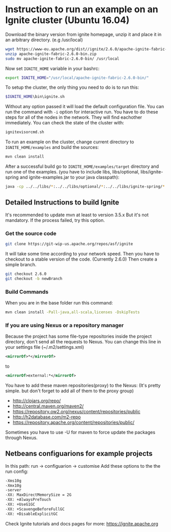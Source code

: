 # Instruction to run an example on an Ignite cluster (Ubuntu 16.04)

Download the binary version from ignite homepage, unzip it and place it in an arbitrary directory. (e.g /usr/local)

```bash
wget https://www-eu.apache.org/dist//ignite/2.6.0/apache-ignite-fabric-2.6.0-bin.zip
unzip apache-ignite-fabric-2.6.0-bin.zip
sudo mv apache-ignite-fabric-2.6.0-bin/ /usr/local
```

Now set `IGNITE_HOME` variable in your bashrc:

```bash
export IGNITE_HOME="/usr/local/apache-ignite-fabric-2.6.0-bin/"
```

To setup the cluster, the only thing you need to do is to run this:

```bash
$IGNITE_HOME\bin\ignite.sh 
```

Without any option passed it will load the default configuration file. You can run the command with `-i` option for interactive run. You have to do these steps for all of the nodes in the network. They will find eachother immediately. You can check the state of the cluster with:

```bash
ignitevisorcmd.sh
```

To run an example on the cluster, change current directory to `IGNITE_HOME/examples` and build the sources:

```bash
mvn clean install
```

After a successful build go to `IGNITE_HOME/examples/target` directory and run one of the examples. (you have to include libs, libs/optional, libs/ignite-spring and ignite-examples.jar to your java classpath):

```bash
java -cp ../../libs/*:../../libs/optional/*:../../libs/ignite-spring/*:ignite-examples-2.6.0.jar org.apache.ignite.examples.computegrid.ComputeBroadcastExample
```

## Detailed Instructions to build Ignite

It's recommended to update mvn at least to version 3.5.x
But it's not mandatory. If the process failed, try this option.

### Get the source code

```bash
git clone https://git-wip-us.apache.org/repos/asf/ignite
```

It will take some time according to your network speed. Then you have to checkout to a stable version of the code. (Currently 2.6.0) Then create a simple branch.

```bash
git checkout 2.6.0
git checkout -b newBranch
```

### Build Commands

When you are in the base folder run this command:

```bash
mvn clean install -Pall-java,all-scala,licenses -DskipTests
```

### If you are using Nexus or a repository manager

Because the project has some file-type repositories inside the project directory, don't send all the requests to Nexus. You can change this line in your settings file (~/.m2/settings.xml)

```xml
<mirrorOf>*</mirrorOf>
```

to

```xml
<mirrorOf>external:*</mirrorOf>
```

You have to add these maven repositories(proxy) to the Nexus: (It's pretty simple. but don't forget to add all of them to the proxy group)

- http://clojars.org/repo/
- http://central.maven.org/maven2/
- https://repository.ow2.org/nexus/content/repositories/public
- http://h2database.com/m2-repo
- https://repository.apache.org/content/repositories/public/

Sometimes you have to use -U for maven to force update the packages through Nexus.

## Netbeans configuarions for example projects

In this path: run -> configuarion -> customise
Add these options to the the run config:

```bash
-Xms10g
-Xmx10g
-server
-XX: MaxDirectMemorySize = 2G
-XX: +AlwaysPreTouch
-XX: +UseG1GC
-XX: +ScavengeBeforeFullGC
-XX: +DisableExplicitGC
```

Check Ignite tutorials and docs pages for more:
https://ignite.apache.org
